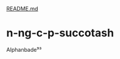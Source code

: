 [README.md](https://github.com/termud/n-ng-c-p-succotash/files/7535690/README.md)
# n-ng-c-p-succotash
AIphanbade⁹³
